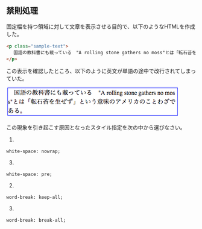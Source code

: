 ## 禁則処理

固定幅を持つ領域に対して文章を表示させる目的で、以下のようなHTMLを作成した。

```html
<p class="sample-text">
 　国語の教科書にも載っている　"A rolling stone gathers no moss"とは「転石苔を生ぜず」という意味のアメリカのことわざである。
</p>
```

この表示を確認したところ、以下のように英文が単語の途中で改行されてしまっていた。

<img src="../../../images/prohibition.png">

この現象を引き起こす原因となったスタイル指定を次の中から選びなさい。  

1.
```
white-space: nowrap;
```

3.
```
white-space: pre;
```

2.
```
word-break: keep-all;
```

3.
```
word-break: break-all;
```
